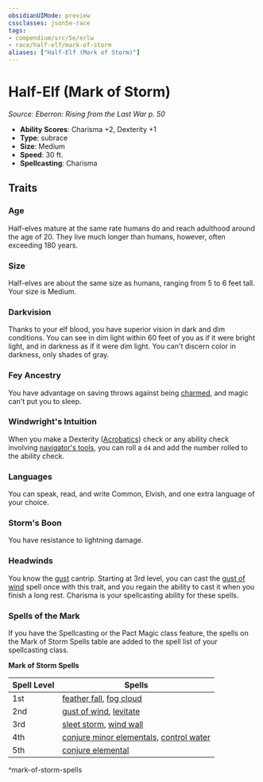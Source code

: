 ```yaml
---
obsidianUIMode: preview
cssclasses: json5e-race
tags:
- compendium/src/5e/erlw
- race/half-elf/mark-of-storm
aliases: ["Half-Elf (Mark of Storm)"]
---
```

# Half-Elf (Mark of Storm)
*Source: Eberron: Rising from the Last War p. 50*  

- **Ability Scores**: Charisma +2, Dexterity +1
- **Type**: subrace
- **Size**: Medium
- **Speed**: 30 ft.
- **Spellcasting**: Charisma

## Traits

### Age

Half-elves mature at the same rate humans do and reach adulthood around the age of 20. They live much longer than humans, however, often exceeding 180 years.

### Size

Half-elves are about the same size as humans, ranging from 5 to 6 feet tall. Your size is Medium.

### Darkvision

Thanks to your elf blood, you have superior vision in dark and dim conditions. You can see in dim light within 60 feet of you as if it were bright light, and in darkness as if it were dim light. You can't discern color in darkness, only shades of gray.

### Fey Ancestry

You have advantage on saving throws against being [charmed](rules/conditions.md#charmed), and magic can't put you to sleep.

### Windwright's Intuition

When you make a Dexterity ([Acrobatics](rules/skills.md#Acrobatics)) check or any ability check involving [navigator's tools](compendium/items/navigators-tools.md), you can roll a `d4` and add the number rolled to the ability check.

### Languages

You can speak, read, and write Common, Elvish, and one extra language of your choice.

### Storm's Boon

You have resistance to lightning damage.

### Headwinds

You know the [gust](compendium/spells/gust-xge.md) cantrip. Starting at 3rd level, you can cast the [gust of wind](compendium/spells/gust-of-wind.md) spell once with this trait, and you regain the ability to cast it when you finish a long rest. Charisma is your spellcasting ability for these spells.

### Spells of the Mark

If you have the Spellcasting or the Pact Magic class feature, the spells on the Mark of Storm Spells table are added to the spell list of your spellcasting class.

**Mark of Storm Spells**

| Spell Level | Spells |
|-------------|--------|
| 1st | [feather fall](compendium/spells/feather-fall.md), [fog cloud](compendium/spells/fog-cloud.md) |
| 2nd | [gust of wind](compendium/spells/gust-of-wind.md), [levitate](compendium/spells/levitate.md) |
| 3rd | [sleet storm](compendium/spells/sleet-storm.md), [wind wall](compendium/spells/wind-wall.md) |
| 4th | [conjure minor elementals](compendium/spells/conjure-minor-elementals.md), [control water](compendium/spells/control-water.md) |
| 5th | [conjure elemental](compendium/spells/conjure-elemental.md) |
^mark-of-storm-spells
